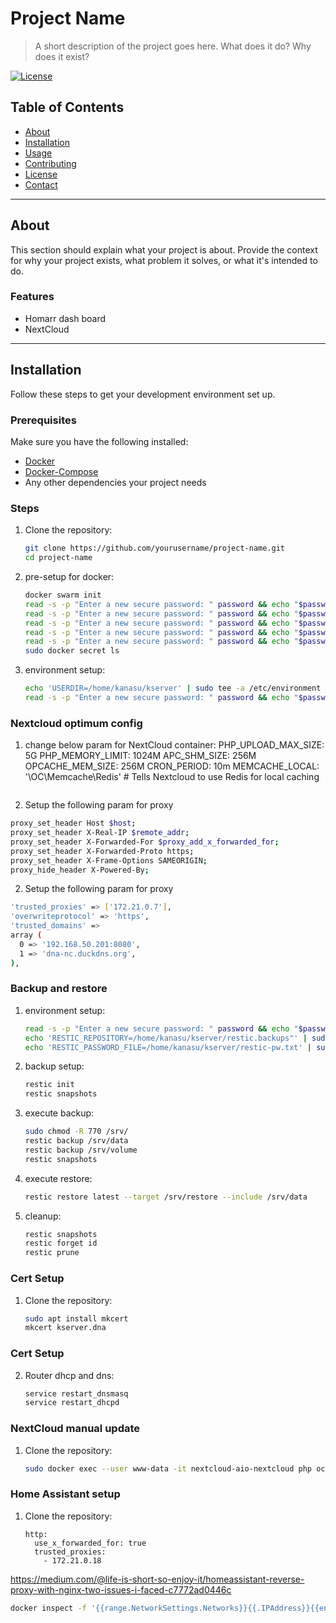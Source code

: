 # Project Name

> A short description of the project goes here. What does it do? Why does it exist?

[![License](https://img.shields.io/badge/license-MIT-blue.svg)](LICENSE)

## Table of Contents
- [About](#about)
- [Installation](#installation)
- [Usage](#usage)
- [Contributing](#contributing)
- [License](#license)
- [Contact](#contact)

---

## About

This section should explain what your project is about. Provide the context for why your project exists, what problem it solves, or what it's intended to do.

### Features
- Homarr dash board
- NextCloud

---

## Installation

Follow these steps to get your development environment set up.

### Prerequisites
Make sure you have the following installed:
- [Docker](https://www.docker.com/)
- [Docker-Compose](https://www.docker-compose.com/)
- Any other dependencies your project needs

### Steps

1. Clone the repository:
   ```bash
   git clone https://github.com/yourusername/project-name.git
   cd project-name
   ```

2. pre-setup for docker:
   ```bash
   docker swarm init
   read -s -p "Enter a new secure password: " password && echo "$password" | sudo docker secret create mysql_password -
   read -s -p "Enter a new secure password: " password && echo "$password" | sudo docker secret create mysql_root_password -
   read -s -p "Enter a new secure password: " password && echo "$password" | sudo docker secret create mysql_user -
   read -s -p "Enter a new secure password: " password && echo "$password" | sudo docker secret create admin_password -
   read -s -p "Enter a new secure password: " password && echo "$password" | sudo docker secret create cloudflare_token -
   sudo docker secret ls
   ```

3. environment setup:
   ```bash
   echo 'USERDIR=/home/kanasu/kserver' | sudo tee -a /etc/environment
   read -s -p "Enter a new secure password: " password && echo "$password" | sudo tee /home/kanasu/kserver/restic-pw.txt > /dev/null
   ```

### Nextcloud optimum config
1. change below param for NextCloud container:
   PHP_UPLOAD_MAX_SIZE: 5G
   PHP_MEMORY_LIMIT: 1024M
   APC_SHM_SIZE: 256M
   OPCACHE_MEM_SIZE: 256M
   CRON_PERIOD: 10m
   MEMCACHE_LOCAL: '\OC\Memcache\Redis' # Tells Nextcloud to use Redis for local caching
   ```
2. Setup the following param for proxy
  ```bash
  proxy_set_header Host $host;
  proxy_set_header X-Real-IP $remote_addr;
  proxy_set_header X-Forwarded-For $proxy_add_x_forwarded_for;
  proxy_set_header X-Forwarded-Proto https;
  proxy_set_header X-Frame-Options SAMEORIGIN;
  proxy_hide_header X-Powered-By;
  ```
  2. Setup the following param for proxy
  ```bash
  'trusted_proxies' => ['172.21.0.7'],
  'overwriteprotocol' => 'https',
  'trusted_domains' =>
  array (
    0 => '192.168.50.201:8080',
    1 => 'dna-nc.duckdns.org',
  ),
  ```
### Backup and restore
1. environment setup:
   ```bash
   read -s -p "Enter a new secure password: " password && echo "$password" | sudo tee /home/kanasu/kserver/restic-pw.txt > /dev/null
   echo 'RESTIC_REPOSITORY=/home/kanasu/kserver/restic.backups"' | sudo tee -a /etc/environment
   echo 'RESTIC_PASSWORD_FILE=/home/kanasu/kserver/restic-pw.txt' | sudo tee -a /etc/environment
   ```

2. backup setup:
    ```bash
   restic init
   restic snapshots
   ```

2. execute backup:
   ```bash
   sudo chmod -R 770 /srv/
   restic backup /srv/data
   restic backup /srv/volume
   restic snapshots
   ```

3. execute restore:
   ```bash
   restic restore latest --target /srv/restore --include /srv/data
   ```

3. cleanup:
   ```bash
   restic snapshots
   restic forget id
   restic prune
   ```

### Cert Setup

1. Clone the repository:
   ```bash
   sudo apt install mkcert
   mkcert kserver.dna
   ```
### Cert Setup

2. Router dhcp and dns:
   ```bash
   service restart_dnsmasq
   service restart_dhcpd
   ```

### NextCloud manual update
1. Clone the repository:
   ```bash
   sudo docker exec --user www-data -it nextcloud-aio-nextcloud php occ upgrade
   ```

### Home Assistant setup
1. Clone the repository:
   ```
   http:
     use_x_forwarded_for: true
     trusted_proxies:
       - 172.21.0.18
   ```
  https://medium.com/@life-is-short-so-enjoy-it/homeassistant-reverse-proxy-with-nginx-two-issues-i-faced-c7772ad0446c

   ```bash
   docker inspect -f '{{range.NetworkSettings.Networks}}{{.IPAddress}}{{end}}' nginx_pm
   ```

